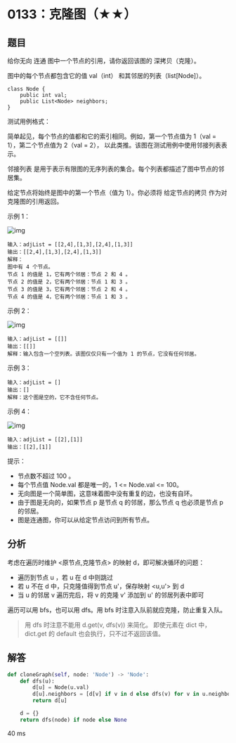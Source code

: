 # 0133：克隆图（★★）


## 题目

给你无向 连通 图中一个节点的引用，请你返回该图的 深拷贝（克隆）。

图中的每个节点都包含它的值 val（int） 和其邻居的列表（list[Node]）。

    class Node {
        public int val;
        public List<Node> neighbors;
    }

测试用例格式：

简单起见，每个节点的值都和它的索引相同。例如，第一个节点值为 1（val = 1），第二个节点值为 2（val = 2），
以此类推。该图在测试用例中使用邻接列表表示。

邻接列表 是用于表示有限图的无序列表的集合。每个列表都描述了图中节点的邻居集。

给定节点将始终是图中的第一个节点（值为 1）。你必须将 给定节点的拷贝 作为对克隆图的引用返回。


示例 1：

![img](https://assets.leetcode-cn.com/aliyun-lc-upload/uploads/2020/02/01/133_clone_graph_question.png)

	输入：adjList = [[2,4],[1,3],[2,4],[1,3]]
	输出：[[2,4],[1,3],[2,4],[1,3]]
	解释：
	图中有 4 个节点。
	节点 1 的值是 1，它有两个邻居：节点 2 和 4 。
	节点 2 的值是 2，它有两个邻居：节点 1 和 3 。
	节点 3 的值是 3，它有两个邻居：节点 2 和 4 。
	节点 4 的值是 4，它有两个邻居：节点 1 和 3 。

示例 2：

![img](https://assets.leetcode-cn.com/aliyun-lc-upload/uploads/2020/02/01/graph.png)

	输入：adjList = [[]]
	输出：[[]]
	解释：输入包含一个空列表。该图仅仅只有一个值为 1 的节点，它没有任何邻居。

示例 3：

	输入：adjList = []
	输出：[]
	解释：这个图是空的，它不含任何节点。

示例 4：

![img](https://assets.leetcode-cn.com/aliyun-lc-upload/uploads/2020/02/01/graph-1.png)

	输入：adjList = [[2],[1]]
	输出：[[2],[1]]

提示：
- 节点数不超过 100 。
- 每个节点值 Node.val 都是唯一的，1 <= Node.val <= 100。
- 无向图是一个简单图，这意味着图中没有重复的边，也没有自环。
- 由于图是无向的，如果节点 p 是节点 q 的邻居，那么节点 q 也必须是节点 p 的邻居。
- 图是连通图，你可以从给定节点访问到所有节点。

## 分析

考虑在遍历时维护 <原节点,克隆节点> 的映射 d，即可解决循环的问题：
- 遍历到节点 u ，若 u 在 d 中则跳过
- 若 u 不在 d 中，只克隆值得到节点 u'，保存映射 <u,u'> 到 d
- 当 u 的邻居 v 遍历完后，将 v 的克隆 v' 添加到 u' 的邻居列表中即可

遍历可以用 bfs，也可以用 dfs。用 bfs 时注意入队前就应克隆，防止重复入队。

> 用 dfs 时注意不能用 d.get(v, dfs(v)) 来简化。
即使元素在 dict 中，dict.get 的 default 也会执行，只不过不返回该值。

## 解答

```python
def cloneGraph(self, node: 'Node') -> 'Node':
    def dfs(u):
        d[u] = Node(u.val)
        d[u].neighbors = [d[v] if v in d else dfs(v) for v in u.neighbors]
        return d[u]

    d = {}
    return dfs(node) if node else None
```
40 ms
